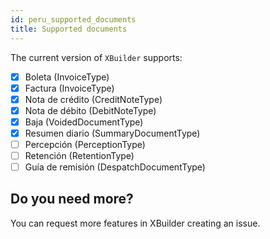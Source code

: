 ```yaml
---
id: peru_supported_documents
title: Supported documents
---
```


The current version of `XBuilder` supports:

- [x] Boleta (InvoiceType)
- [x] Factura (InvoiceType)
- [x] Nota de crédito (CreditNoteType)
- [x] Nota de débito (DebitNoteType)
- [x] Baja (VoidedDocumentType)
- [x] Resumen diario (SummaryDocumentType)
- [ ] Percepción (PerceptionType)
- [ ] Retención (RetentionType)
- [ ] Guía de remisión (DespatchDocumentType)

## Do you need more?

You can request more features in XBuilder creating an issue.
